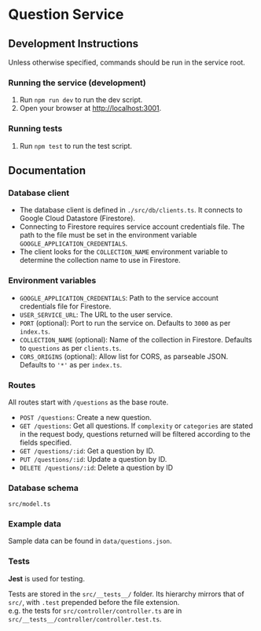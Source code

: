# Question Service

## Development Instructions

Unless otherwise specified, commands should be run in the service root.

### Running the service (development)

1. Run `npm run dev` to run the dev script.
1. Open your browser at <http://localhost:3001>.

### Running tests

1. Run `npm test` to run the test script.

## Documentation

### Database client

- The database client is defined in `./src/db/clients.ts`. It connects to Google Cloud Datastore (Firestore).
- Connecting to Firestore requires service account credentials file. The path to the file must be set in the environment variable `GOOGLE_APPLICATION_CREDENTIALS`.
- The client looks for the `COLLECTION_NAME` environment variable to determine the collection name to use in Firestore.

### Environment variables

- `GOOGLE_APPLICATION_CREDENTIALS`: Path to the service account credentials file for Firestore.
- `USER_SERVICE_URL`: The URL to the user service.
- `PORT` (optional): Port to run the service on. Defaults to `3000` as per `index.ts`.
- `COLLECTION_NAME` (optional): Name of the collection in Firestore. Defaults to `questions` as per `clients.ts`.
- `CORS_ORIGINS` (optional): Allow list for CORS, as parseable JSON. Defaults to `'*'` as per `index.ts`.

### Routes

All routes start with `/questions` as the base route.

- `POST /questions`: Create a new question.
- `GET /questions`: Get all questions. If `complexity` or `categories` are stated in the request body, questions returned will be filtered according to the fields specified.
- `GET /questions/:id`: Get a question by ID.
- `PUT /questions/:id`: Update a question by ID.
- `DELETE /questions/:id`: Delete a question by ID

### Database schema

`src/model.ts`

### Example data

Sample data can be found in `data/questions.json`.

### Tests

**Jest** is used for testing.

Tests are stored in the `src/__tests__/` folder. Its hierarchy mirrors that of `src/`, with `.test` prepended before the file extension.\
e.g. the tests for `src/controller/controller.ts` are in `src/__tests__/controller/controller.test.ts`.
